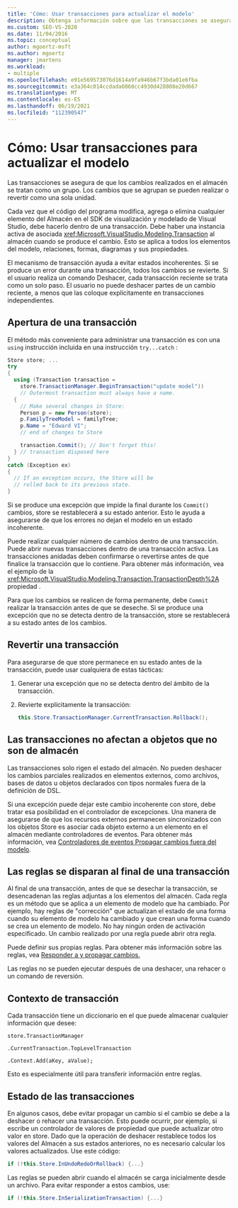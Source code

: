 ```yaml
---
title: 'Cómo: Usar transacciones para actualizar el modelo'
description: Obtenga información sobre que las transacciones se asegura de que los cambios realizados en el almacén se tratan como un grupo y cómo usar transacciones para actualizar el modelo.
ms.custom: SEO-VS-2020
ms.date: 11/04/2016
ms.topic: conceptual
author: mgoertz-msft
ms.author: mgoertz
manager: jmartens
ms.workload:
- multiple
ms.openlocfilehash: e91e569573076d1614a9fa946b67f3bda01e6fba
ms.sourcegitcommit: e3a364c014ccdada0860cc4930d428808e20d667
ms.translationtype: MT
ms.contentlocale: es-ES
ms.lasthandoff: 06/19/2021
ms.locfileid: "112390547"
---
```

# <a name="how-to-use-transactions-to-update-the-model"></a>Cómo: Usar transacciones para actualizar el modelo
Las transacciones se asegura de que los cambios realizados en el almacén se tratan como un grupo. Los cambios que se agrupan se pueden realizar o revertir como una sola unidad.

 Cada vez que el código del programa modifica, agrega o elimina cualquier elemento del Almacén en el SDK de visualización y modelado de Visual Studio, debe hacerlo dentro de una transacción. Debe haber una instancia activa de asociada <xref:Microsoft.VisualStudio.Modeling.Transaction> al almacén cuando se produce el cambio. Esto se aplica a todos los elementos del modelo, relaciones, formas, diagramas y sus propiedades.

 El mecanismo de transacción ayuda a evitar estados incoherentes. Si se produce un error durante una transacción, todos los cambios se revierte. Si el usuario realiza un comando Deshacer, cada transacción reciente se trata como un solo paso. El usuario no puede deshacer partes de un cambio reciente, a menos que las coloque explícitamente en transacciones independientes.

## <a name="opening-a-transaction"></a>Apertura de una transacción
 El método más conveniente para administrar una transacción es con una `using` instrucción incluida en una instrucción `try...catch` :

```csharp
Store store; ...
try
{
  using (Transaction transaction =
    store.TransactionManager.BeginTransaction("update model"))
    // Outermost transaction must always have a name.
  {
    // Make several changes in Store:
    Person p = new Person(store);
    p.FamilyTreeModel = familyTree;
    p.Name = "Edward VI";
    // end of changes to Store

    transaction.Commit(); // Don't forget this!
  } // transaction disposed here
}
catch (Exception ex)
{
  // If an exception occurs, the Store will be
  // rolled back to its previous state.
}
```

 Si se produce una excepción que impide la final durante los `Commit()` cambios, store se restablecerá a su estado anterior. Esto le ayuda a asegurarse de que los errores no dejan el modelo en un estado incoherente.

 Puede realizar cualquier número de cambios dentro de una transacción. Puede abrir nuevas transacciones dentro de una transacción activa. Las transacciones anidadas deben confirmarse o revertirse antes de que finalice la transacción que lo contiene. Para obtener más información, vea el ejemplo de la <xref:Microsoft.VisualStudio.Modeling.Transaction.TransactionDepth%2A> propiedad .

 Para que los cambios se realicen de forma permanente, debe `Commit` realizar la transacción antes de que se deseche. Si se produce una excepción que no se detecta dentro de la transacción, store se restablecerá a su estado antes de los cambios.

## <a name="rolling-back-a-transaction"></a>Revertir una transacción
 Para asegurarse de que store permanece en su estado antes de la transacción, puede usar cualquiera de estas tácticas:

1. Generar una excepción que no se detecta dentro del ámbito de la transacción.

2. Revierte explícitamente la transacción:

    ```csharp
    this.Store.TransactionManager.CurrentTransaction.Rollback();
    ```

## <a name="transactions-do-not-affect-non-store-objects"></a>Las transacciones no afectan a objetos que no son de almacén
 Las transacciones solo rigen el estado del almacén. No pueden deshacer los cambios parciales realizados en elementos externos, como archivos, bases de datos u objetos declarados con tipos normales fuera de la definición de DSL.

 Si una excepción puede dejar este cambio incoherente con store, debe tratar esa posibilidad en el controlador de excepciones. Una manera de asegurarse de que los recursos externos permanecen sincronizados con los objetos Store es asociar cada objeto externo a un elemento en el almacén mediante controladores de eventos. Para obtener más información, vea [Controladores de eventos Propagar cambios fuera del modelo](../modeling/event-handlers-propagate-changes-outside-the-model.md).

## <a name="rules-fire-at-the-end-of-a-transaction"></a>Las reglas se disparan al final de una transacción
 Al final de una transacción, antes de que se desechar la transacción, se desencadenan las reglas adjuntas a los elementos del almacén. Cada regla es un método que se aplica a un elemento de modelo que ha cambiado. Por ejemplo, hay reglas de "corrección" que actualizan el estado de una forma cuando su elemento de modelo ha cambiado y que crean una forma cuando se crea un elemento de modelo. No hay ningún orden de activación especificado. Un cambio realizado por una regla puede abrir otra regla.

 Puede definir sus propias reglas. Para obtener más información sobre las reglas, vea [Responder a y propagar cambios.](../modeling/responding-to-and-propagating-changes.md)

 Las reglas no se pueden ejecutar después de una deshacer, una rehacer o un comando de reversión.

## <a name="transaction-context"></a>Contexto de transacción
 Cada transacción tiene un diccionario en el que puede almacenar cualquier información que desee:

 `store.TransactionManager`

 `.CurrentTransaction.TopLevelTransaction`

 `.Context.Add(aKey, aValue);`

 Esto es especialmente útil para transferir información entre reglas.

## <a name="transaction-state"></a>Estado de las transacciones
 En algunos casos, debe evitar propagar un cambio si el cambio se debe a la deshacer o rehacer una transacción. Esto puede ocurrir, por ejemplo, si escribe un controlador de valores de propiedad que puede actualizar otro valor en store. Dado que la operación de deshacer restablece todos los valores del Almacén a sus estados anteriores, no es necesario calcular los valores actualizados. Use este código:

```csharp
if (!this.Store.InUndoRedoOrRollback) {...}
```

 Las reglas se pueden abrir cuando el almacén se carga inicialmente desde un archivo. Para evitar responder a estos cambios, use:

```csharp
if (!this.Store.InSerializationTransaction) {...}
```

